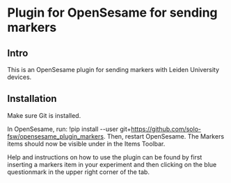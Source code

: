 # Plugin for OpenSesame for sending markers
## Intro
This is an OpenSesame plugin for sending markers with Leiden University devices. 

## Installation
Make sure Git is installed.

In OpenSesame, run: 
!pip install --user git+https://github.com/solo-fsw/opensesame_plugin_markers. Then, restart OpenSesame. The Markers items should now be visible under in the Items Toolbar.

Help and instructions on how to use the plugin can be found by first inserting a markers item in your experiment and then clicking on the blue questionmark in the upper right corner of the tab.

